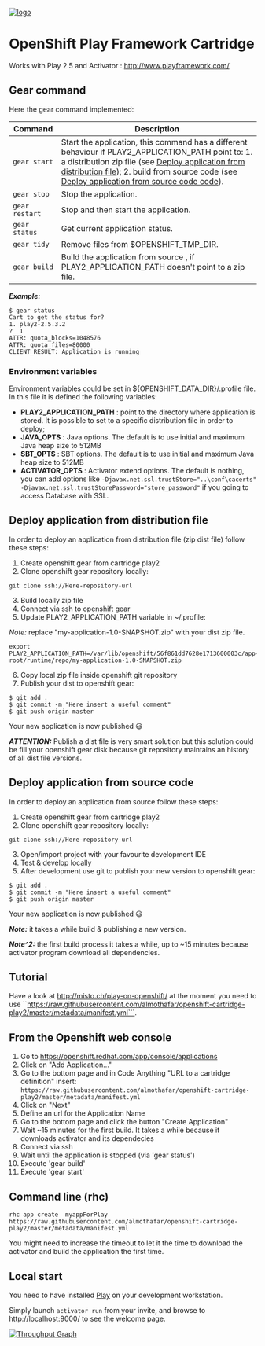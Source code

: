 [![logo](https://www.playframework.com/assets/images/logos/play_full_color.png)](http://www.playframework.com/)

# OpenShift Play Framework Cartridge
Works with Play 2.5 and Activator : http://www.playframework.com/

## Gear command
Here the gear command implemented:

| Command | Description |
| --- | --- |
| `gear start` | Start the application, this command has a different behaviour if PLAY2_APPLICATION_PATH point to: 1. a distribution zip file (see [Deploy application from distribution file](#deploy-application-from-distribution-file)); 2. build from source code (see [Deploy application from source code code](#deploy-application-from-source-code)). |
| `gear stop` | Stop the application. |
| `gear restart` | Stop and then start the application. |
| `gear status` | Get current application status. |
| `gear tidy` | Remove files from $OPENSHIFT_TMP_DIR. |
| `gear build` | Build the application from source , if PLAY2_APPLICATION_PATH doesn't point to a zip file. |

_**Example:**_
```
$ gear status
Cart to get the status for?
1. play2-2.5.3.2
?  1
ATTR: quota_blocks=1048576
ATTR: quota_files=80000
CLIENT_RESULT: Application is running
```

### Environment variables
Environment variables could be set in ${OPENSHIFT_DATA_DIR}/.profile file.
In this file it is defined the following variables:
  - **PLAY2_APPLICATION_PATH** : point to the directory where application is stored. It is possible to set to a specific distribution file in order to deploy;
  - **JAVA_OPTS** : Java options. The default is to use initial and maximum Java heap size to 512MB
  - **SBT_OPTS** : SBT options. The default is to use initial and maximum Java heap size to 512MB
  - **ACTIVATOR_OPTS** : Activator extend options. The default is nothing, you can add options like ```-Djavax.net.ssl.trustStore="..\conf\cacerts" -Djavax.net.ssl.trustStorePassword="store_password"``` if you going to access Database with SSL. 


## Deploy application from distribution file
In order to deploy an application from distribution file (zip dist file) follow these steps:
  1. Create openshift gear from cartridge play2
  2. Clone openshift gear repository locally:

  ```
  git clone ssh://Here-repository-url
  ```
  3. Build locally zip file
  4. Connect via ssh to openshift gear
  5. Update PLAY2_APPLICATION_PATH variable in ~/.profile:

  _Note:_ replace "my-application-1.0-SNAPSHOT.zip" with your dist zip file.

  ```
  export PLAY2_APPLICATION_PATH=/var/lib/openshift/56f861dd7628e1713600003c/app-root/runtime/repo/my-application-1.0-SNAPSHOT.zip
  ```
  6. Copy local zip file inside openshift git repository
  7. Publish your dist to openshift gear:

  ```
  $ git add .
  $ git commit -m "Here insert a useful comment"
  $ git push origin master
  ```

Your new application is now published :smiley:

_**ATTENTION:**_ Publish a dist file is very smart solution but this solution could be fill your openshift gear disk because git repository maintains an history of all dist file versions.

## Deploy application from source code
In order to deploy an application from source follow these steps:
  1. Create openshift gear from cartridge play2
  2. Clone openshift gear repository locally:

  ```
  git clone ssh://Here-repository-url
  ```
  3. Open/import project with your favourite development IDE
  4. Test & develop locally
  5. After development use git to publish your new version to openshift gear:

  ```
  $ git add .
  $ git commit -m "Here insert a useful comment"
  $ git push origin master
  ```

Your new application is now published :smiley:

_**Note:**_ it takes a while build & publishing a new version.

_**Note^2:**_ the first build process it takes a while, up to ~15 minutes because activator program download all dependencies.

## Tutorial
Have a look at http://misto.ch/play-on-openshift/
at the moment you need to use ``https://raw.githubusercontent.com/almothafar/openshift-cartridge-play2/master/metadata/manifest.yml```.

## From the Openshift web console

1. Go to https://openshift.redhat.com/app/console/applications
2. Click on "Add Application…"
3. Go to the bottom page and in Code Anything "URL to a cartridge definition" insert:
`https://raw.githubusercontent.com/almothafar/openshift-cartridge-play2/master/metadata/manifest.yml`
4. Click on "Next"
5. Define an url for the Application Name
6. Go to the bottom page and click the button "Create Application"
7. Wait ~15 minutes for the first build. It takes a while because it downloads activator and its dependecies
8. Connect via ssh
9. Wait until the application is stopped (via 'gear status')
10. Execute 'gear build'
11. Execute 'gear start'


## Command line (rhc)

```
rhc app create  myappForPlay  https://raw.githubusercontent.com/almothafar/openshift-cartridge-play2/master/metadata/manifest.yml
```

You might need to increase the timeout to let it the time to download the activator and build the application the first time.

## Local start

You need to have installed [Play](http://www.playframework.com/) on your development workstation.

Simply launch ```activator run``` from your invite, and browse to http://localhost:9000/ to see the welcome page.

[![Throughput Graph](https://graphs.waffle.io/almothafar/openshift-cartridge-play2/throughput.svg)](https://waffle.io/almothafar/openshift-cartridge-play2/metrics/throughput)

